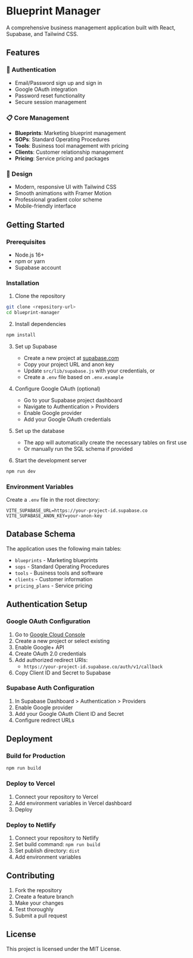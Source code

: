 # Blueprint Manager

A comprehensive business management application built with React, Supabase, and Tailwind CSS.

## Features

### 🔐 Authentication
- Email/Password sign up and sign in
- Google OAuth integration
- Password reset functionality
- Secure session management

### 📋 Core Management
- **Blueprints**: Marketing blueprint management
- **SOPs**: Standard Operating Procedures
- **Tools**: Business tool management with pricing
- **Clients**: Customer relationship management
- **Pricing**: Service pricing and packages

### 🎨 Design
- Modern, responsive UI with Tailwind CSS
- Smooth animations with Framer Motion
- Professional gradient color scheme
- Mobile-friendly interface

## Getting Started

### Prerequisites
- Node.js 16+
- npm or yarn
- Supabase account

### Installation

1. Clone the repository
```bash
git clone <repository-url>
cd blueprint-manager
```

2. Install dependencies
```bash
npm install
```

3. Set up Supabase
   - Create a new project at [supabase.com](https://supabase.com)
   - Copy your project URL and anon key
   - Update `src/lib/supabase.js` with your credentials, or
   - Create a `.env` file based on `.env.example`

4. Configure Google OAuth (optional)
   - Go to your Supabase project dashboard
   - Navigate to Authentication > Providers
   - Enable Google provider
   - Add your Google OAuth credentials

5. Set up the database
   - The app will automatically create the necessary tables on first use
   - Or manually run the SQL schema if provided

6. Start the development server
```bash
npm run dev
```

### Environment Variables

Create a `.env` file in the root directory:

```env
VITE_SUPABASE_URL=https://your-project-id.supabase.co
VITE_SUPABASE_ANON_KEY=your-anon-key
```

## Database Schema

The application uses the following main tables:
- `blueprints` - Marketing blueprints
- `sops` - Standard Operating Procedures  
- `tools` - Business tools and software
- `clients` - Customer information
- `pricing_plans` - Service pricing

## Authentication Setup

### Google OAuth Configuration

1. Go to [Google Cloud Console](https://console.cloud.google.com/)
2. Create a new project or select existing
3. Enable Google+ API
4. Create OAuth 2.0 credentials
5. Add authorized redirect URIs:
   - `https://your-project-id.supabase.co/auth/v1/callback`
6. Copy Client ID and Secret to Supabase

### Supabase Auth Configuration

1. In Supabase Dashboard > Authentication > Providers
2. Enable Google provider
3. Add your Google OAuth Client ID and Secret
4. Configure redirect URLs

## Deployment

### Build for Production
```bash
npm run build
```

### Deploy to Vercel
1. Connect your repository to Vercel
2. Add environment variables in Vercel dashboard
3. Deploy

### Deploy to Netlify
1. Connect your repository to Netlify
2. Set build command: `npm run build`
3. Set publish directory: `dist`
4. Add environment variables

## Contributing

1. Fork the repository
2. Create a feature branch
3. Make your changes
4. Test thoroughly
5. Submit a pull request

## License

This project is licensed under the MIT License.